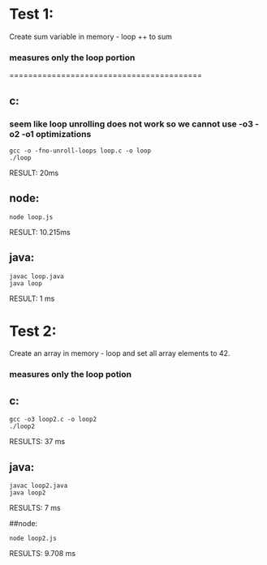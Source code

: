 # Test 1:

Create sum variable in memory - loop ++ to sum

### measures only the loop portion

=========================================

## c:

### seem like loop unrolling does not work so we cannot use -o3 -o2 -o1 optimizations

    gcc -o -fno-unroll-loops loop.c -o loop
    ./loop

RESULT: 20ms

## node:

    node loop.js

RESULT: 10.215ms

## java:

    javac loop.java
    java loop

RESULT: 1 ms

# Test 2:

Create an array in memory - loop and set all array elements to 42.

### measures only the loop potion

## c:

    gcc -o3 loop2.c -o loop2
    ./loop2

RESULTS: 37 ms

## java:

    javac loop2.java
    java loop2

RESULTS: 7 ms

##node:

    node loop2.js

RESULTS: 9.708 ms
